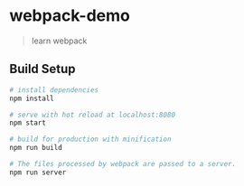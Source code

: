 # webpack-demo

> learn webpack

## Build Setup

``` bash
# install dependencies
npm install

# serve with hot reload at localhost:8080
npm start

# build for production with minification
npm run build

# The files processed by webpack are passed to a server. 
npm run server
```


